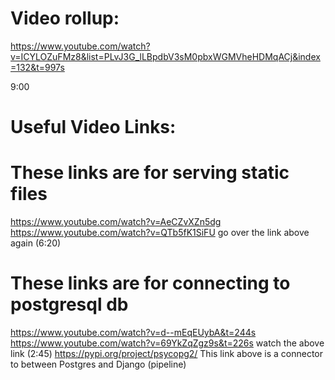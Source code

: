 # Video rollup:
   https://www.youtube.com/watch?v=ICYLOZuFMz8&list=PLvJ3G_lLBpdbV3sM0pbxWGMVheHDMqACj&index=132&t=997s

   9:00


# Useful Video Links:
   
   # These links are for serving static files
   https://www.youtube.com/watch?v=AeCZvXZn5dg
   https://www.youtube.com/watch?v=QTb5fK1SiFU
      go over the link above again (6:20)

   # These links are for connecting to postgresql db
   https://www.youtube.com/watch?v=d--mEqEUybA&t=244s
   https://www.youtube.com/watch?v=69YkZqZgz9s&t=226s
      watch the above link (2:45)
   https://pypi.org/project/psycopg2/
      This link above is a connector to between Postgres and Django (pipeline)
      